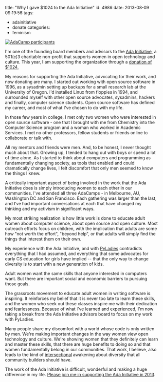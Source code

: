 title: "Why I gave $1024 to the Ada Initiative"
id: 4986
date: 2013-08-09 09:19:56
tags: 
- adainitiative
- donate
categories: 
- feminism

[![AdaCamp participants](http://www.chesnok.com/daily/wp-content/uploads/2012/01/IMG_2228-300x225.jpg)](http://www.chesnok.com/daily/wp-content/uploads/2012/01/IMG_2228.jpg)

I'm one of the founding board members and advisors to the [Ada Initiative](http://adainitiative.org/), a 501(c)3 charitable non-profit that supports women in open technology and culture. This year, I am supporting the organization through a [donation of $1024.](https://adainitiative.org/donate/)

My reasons for supporting the Ada Initiative, advocating for their work, and now donating are many. I started out working with open source software in 1996, as a sysadmin setting up backups for a small research lab at the University of Oregon. I'd installed Linux from floppies in 1994, and surrounded myself with other open source advocates, sysadmins, hackers and finally, computer science students. Open source software has defined my career, and most of what I've chosen to do with my life.

In those few years in college, I met only two women who were interested in open source software - one that I brought with me from Chemistry into the Computer Science program and a woman who worked in Academic Services. I met no other professors, fellow students or friends online to collaborate or talk with.

All my mentors and friends were men. And, to be honest, I never thought much about that. Growing up, I tended to hang out with boys or spend a lot of time alone. As I started to think about computers and programming as fundamentally changing society, as tools that enabled and could dramatically change lives, I felt discomfort that only men seemed to know the things I knew.

A critically important aspect of being involved in the work that the Ada Initiative does is simply introducing women to each other in our communities. I've attended all three AdaCamps - in Melbourne, AU, Washington DC and San Francisco. Each gathering was larger than the last, and I've had important conversations at each that have changed my thinking and my activism in significant ways.

My most striking realization is how little work is done to educate adult women about computer science, about open source and open culture. Most outreach efforts focus on children, with the implication that adults are some how "not worth the effort", "beyond help", or that adults will simply find the things that interest them on their own.

My experience with the Ada Initiative, and with [PyLadies](http://pyladies.com) contradicts everything that I had assumed, and everything that some advocates for early CS education for girls have implied -- that the only way to change diversity is to start with a new generation of kids.

Adult women want the same skills that anyone interested in computers want. But there are important social and economic barriers to pursuing those goals.

The grassroots movement to educate adult women in writing software is inspiring. It reinforces my belief that it is never too late to learn these skills, and the women who seek out these classes inspire me with their dedication and fearlessness. Because of what I've learned and experienced, I'm now taking a break from the Ada Initiative advisors board to focus on my work with PyLadies.

Many people share my discomfort with a world whose code is only written by men. We're making important changes in the way women view open technology and culture. We're showing women that they definitely can learn and master these skills, that there are huge benefits to doing so and that women fundamentally belong in our communities. That work, I believe, also leads to the kind of [intersectional](http://en.wikipedia.org/wiki/Intersectionality) awakening about diversity that all community builders should have.

The work of the Ada Initiative is difficult, wonderful and making a huge difference in my life. [Please join me in supporting the Ada Initiative in 2013](https://adainitiative.org/donate/).
